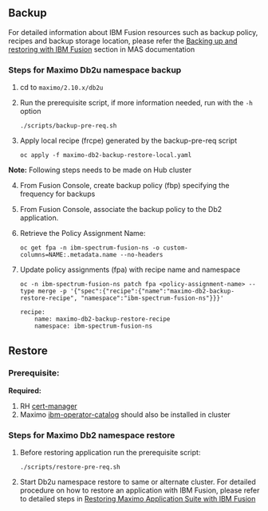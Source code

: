 Backup
----
For detailed information about IBM Fusion resources such as backup policy, recipes and backup storage location, please refer the [Backing up and restoring with IBM Fusion](https://www.ibm.com/docs/en/masv-and-l/continuous-delivery?topic=suite-backing-up-restoring-storage-fusion#taskt_backing_up_and_restoring_with_ibm_fusion__steps__1) section in MAS documentation <br>

### Steps for Maximo Db2u namespace backup

1. cd to `maximo/2.10.x/db2u`

2. Run the prerequisite script, if more information needed, run with the `-h` option

    `./scripts/backup-pre-req.sh`

3. Apply local recipe (frcpe) generated by the backup-pre-req script

    `oc apply -f maximo-db2-backup-restore-local.yaml`

**Note:** Following steps needs to be made on Hub cluster

4. From Fusion Console, create backup policy (fbp) specifying the frequency for backups
5. From Fusion Console, associate the backup policy to the Db2 application. 
6. Retrieve the Policy Assignment Name:

    `oc get fpa -n ibm-spectrum-fusion-ns -o custom-columns=NAME:.metadata.name --no-headers`
7. Update policy assignments (fpa) with recipe name and namespace

    `oc -n ibm-spectrum-fusion-ns patch fpa <policy-assignment-name> --type merge -p '{"spec":{"recipe":{"name":"maximo-db2-backup-restore-recipe", "namespace":"ibm-spectrum-fusion-ns"}}}'`
    ```
    recipe:
        name: maximo-db2-backup-restore-recipe
        namespace: ibm-spectrum-fusion-ns
    ```

Restore
----

### Prerequisite:
**Required:** <br>
1. RH [cert-manager](https://ibm-mas.github.io/ansible-devops/roles/cert_manager/)<br>
2. Maximo [ibm-operator-catalog](https://ibm-mas.github.io/ansible-devops/roles/ibm_catalogs/) should also be installed in cluster

### Steps for Maximo Db2 namespace restore
1. Before restoring application run the prerequisite script:

    `./scripts/restore-pre-req.sh`

2. Start Db2u namespace restore to same or alternate cluster. For detailed procedure on how to restore an application with IBM Fusion, please refer to detailed steps in [Restoring Maximo Application Suite with IBM Fusion](https://www.ibm.com/docs/en/masv-and-l/continuous-delivery?topic=suite-backing-up-restoring-storage-fusion#restore_mas_w_fusion__title__1)
